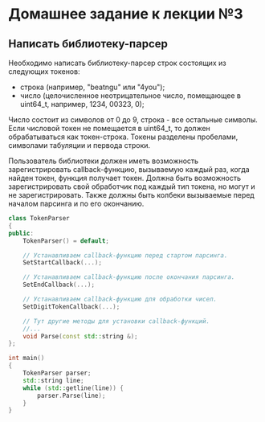 # Домашнее задание к лекции №3

## Написать библиотеку-парсер

Необходимо написать библиотеку-парсер строк состоящих из следующих токенов:

- строка (например, "beatngu" или "4you");
- число (целочисленное неотрицательное число, помещающее в uint64\_t, например, 1234, 00323, 0);

Число состоит из символов от 0 до 9, строка - все остальные символы.
Если числовой токен не помещается в uint64\_t, то должен обрабатываться как токен-строка.
Токены разделены пробелами, символами табуляции и первода строки.

Пользователь библиотеки должен иметь возможность зарегистрировать callback-функцию, вызываемую каждый раз, когда найден
токен, функция получает токен. Должна быть возможность зарегистрировать свой обработчик под каждый тип токена, но могут
и не зарегистрировать. Также должны быть колбеки вызываемые перед началом парсинга и по его окончанию.

```c++
class TokenParser
{
public:
    TokenParser() = default;

    // Устанавливаем callback-функцию перед стартом парсинга.
    SetStartCallback(...);

    // Устанавливаем callback-функцию после окончания парсинга.
    SetEndCallback(...);

    // Устанавливаем callback-функцию для обработки чисел.
    SetDigitTokenCallback(...);

    // Тут другие методы для установки callback-функций.
    //...
    void Parse(const std::string &);
};

int main()
{
    TokenParser parser;
    std::string line;
    while (std::getline(line)) {
        parser.Parse(line);
    }
}
```
